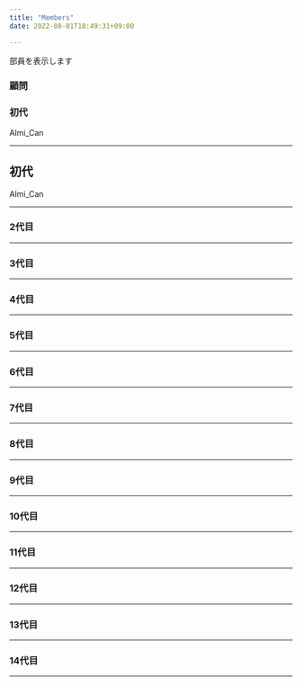 ```yaml
---
title: "Members"
date: 2022-08-01T18:49:31+09:00

---
```


部員を表示します

<!--more-->

### 顧問



### 初代  　
Almi_Can  


*** 
## 初代

Almi_Can


***
### 2代目　　




*** 


### 3代目



---

### 4代目



---
### 5代目


---
### 6代目


---

### 7代目

 

---
### 8代目
 



---
### 9代目

---
### 10代目

---
### 11代目

---
### 12代目

---
### 13代目

---
### 14代目


---
